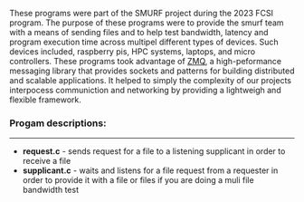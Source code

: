 These programs were part of the SMURF project during the 2023 FCSI program.
The purpose of these programs were to provide the smurf team with a means of 
sending files and to help test bandwidth, latency and program execution time
across multipel different types of devices. Such devices included, raspberry pis,
HPC systems, laptops, and micro controllers. These programs took advantage of [ZMQ](https://zeromq.org/),
a high-peformance messaging library that provides sockets and patterns for building
distributed and scalable applications. It helped to simply the complexity of our projects
interpocess communiction and networking by providing a lightweigh and flexible framework.

### Progam descriptions:
---
+ **request.c** - sends request for a file to a listening supplicant in order to receive a file
+ **supplicant.c** - waits and listens for a file request from a requester in order to provide it with a file or files
 if you are doing a muli file bandwidth test
